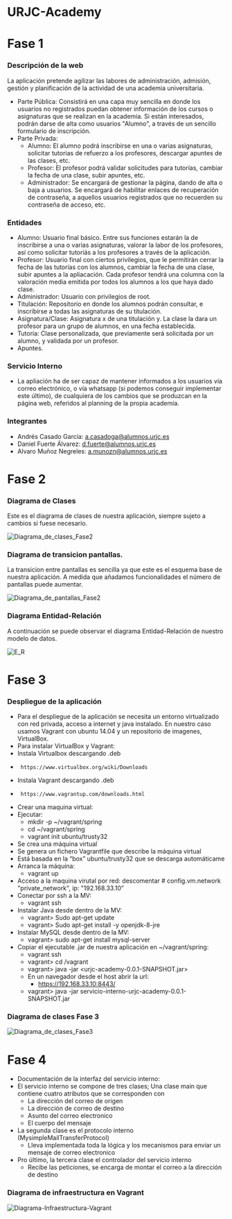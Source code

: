 # URJC-Academy

# Fase 1
### Descripción de la web
La aplicación pretende agilizar las labores de administración, admisión, gestión y planificación de la actividad de una academia universitaria.
-  Parte Pública: Consistirá en una capa muy sencilla en donde los usuarios no registrados puedan obtener información de los cursos o asignaturas que se realizan en la academia. Si están interesados, podrán darse de alta como usuarios "Alumno", a través de un sencillo formulario de inscripción.
-  Parte Privada: 
    -   Alumno: El alumno podrá inscribirse en una o varias asignaturas, solicitar tutorias de refuerzo a los profesores, descargar apuntes de las clases, etc.
    -   Profesor: El profesor podrá validar solicitudes para tutorías, cambiar la fecha de una clase, subir apuntes, etc.
    -   Administrador: Se encargará de gestionar la página, dando de alta o baja a usuarios. Se encargará de habilitar enlaces de recuperación de contraseña, a aquellos usuarios registrados que no recuerden su contraseña de acceso, etc.
    
### Entidades
-   Alumno: Usuario final básico. Entre sus funciones estarán la de inscribirse a una o varias asignaturas, valorar la labor de los profesores, así como solicitar tutoriás a los profesores a través de la aplicación.
-   Profesor: Usuario final con ciertos privilegios, que le permitirán cerrar la fecha de las tutorías con los alumnos, cambiar la fecha de una clase, subir apuntes a la apliacación. Cada profesor tendrá una columna con la valoración media emitida por todos los alumnos a los que haya dado clase.
-   Administrador: Usuario con privilegios de root.
-   Titulación: Repositorio en donde los alumnos podrán consultar, e inscribirse a todas las asignaturas de su titulación.
-   Asignatura/Clase: Asignatura x de una titulación y. La clase la dara un profesor para un grupo de alumnos, en una fecha establecida.
-   Tutoria:  Clase personalizada, que previamente será solicitada por un alumno, y validada por un profesor.
-   Apuntes. 

### Servicio Interno
-   La apliación ha de ser capaz de mantener informados a los usuarios vía correo electrónico, o vía whatsapp (si podemos conseguir implementar este último), de cualquiera de los cambios que se produzcan en la página web, referidos al planning de la propia academía.

### Integrantes
-   Andrés Casado García: a.casadoga@alumnos.urjc.es
-   Daniel Fuerte Álvarez: d.fuerte@alumnos.urjc.es
-   Alvaro Muñoz Negreles: a.munozn@alumnos.urjc.es

# Fase 2
### Diagrama de Clases
Este es el diagrama de clases de nuestra aplicación, siempre sujeto a cambios si fuese necesario.

![](imagenes/Diagrama_de_clases_Fase2.png "Diagrama_de_clases_Fase2")

### Diagrama de transicion pantallas.
La transicion entre pantallas es sencilla ya que este es el esquema base de nuestra aplicación. A medida que añadamos funcionalidades el número de pantallas puede aumentar.

![](imagenes/Diagrama_de_pantallas_Fase2.png "Diagrama_de_pantallas_Fase2")

### Diagrama Entidad-Relación
A continuación se puede observar el diagrama Entidad-Relación de nuestro modelo de datos.

![](imagenes/E_R.jpg "E_R")

# Fase 3
### Despliegue de la aplicación
-   Para el despliegue de la aplicación se necesita un entorno virtualizado con red privada, acceso a internet y java instalado. En nuestro caso usamos Vagrant con ubuntu 14.04 y un repositorio de imagenes, VirtualBox.
-   Para instalar VirtualBox y Vagrant:
-   Instala Virtualbox descargando .deb
 -      https://www.virtualbox.org/wiki/Downloads
-   Instala Vagrant descargando .deb
 -      https://www.vagrantup.com/downloads.html
-   Crear una maquina virtual:
-   Ejecutar:
    -   mkdir -p ~/vagrant/spring
    -   cd ~/vagrant/spring
    -   vagrant init ubuntu/trusty32
-   Se crea una máquina virtual
-   Se genera un fichero Vagrantfile que describe la máquina virtual
-   Está basada en la “box” ubuntu/trusty32 que se descarga automáticame
-   Arranca la máquina:
    -   vagrant up
-   Acceso a la maquina virutal por red: descomentar # config.vm.network "private_network", ip: "192.168.33.10”
-   Conectar por ssh a la MV:
    -   vagrant ssh
-   Instalar Java desde dentro de la MV: 
    -   vagrant> Sudo apt-get update
    -   vagrant> Sudo apt-get install -y openjdk-8-jre
-   Instalar MySQL desde dentro de la MV:
    -   vagrant> sudo apt-get install mysql-server
-   Copiar el ejecutable .jar de nuestra aplicación en ~/vagrant/spring:
    -   vagrant ssh
    -   vagrant> cd /vagrant
    -   vagrant> java -jar <urjc-academy-0.0.1-SNAPSHOT.jar>
    -   En un navegador desde el host abrir la url:
          -  https://192.168.33.10:8443/
    -   vagrant> java -jar servicio-interno-urjc-academy-0.0.1-SNAPSHOT.jar
### Diagrama de clases Fase 3

![](imagenes/Diagrama_de_clases_Fase3.png "Diagrama_de_clases_Fase3")

# Fase 4
-   Documentación de la interfaz del servicio interno:
-   El servicio interno se compone de tres clases; Una clase main que contiene cuatro atributos que se corresponden con
    -   La dirección del correo de origen
    -   La dirección de correo de destino
    -   Asunto del correo electronico
    -   El cuerpo del mensaje
-   La segunda clase es el protocolo interno (MysimpleMailTransferProtocol)
    -   Lleva implementada toda la lógica y los mecanismos para enviar un mensaje de correo electronico
-   Pro último, la tercera clase el controlador del servicio interno
    -   Recibe las peticiones, se encarga de montar el correo a la dirección de destino
### Diagrama de infraestructura en Vagrant

![](imagenes/Diagrama-Infraestructura-Vagrant.jpg "Diagrama-Infraestructura-Vagrant")



    

